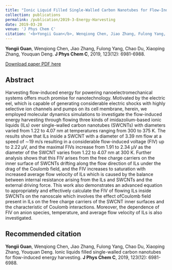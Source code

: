 ```yaml
---
title: "Ionic Liquid Filled Single-Walled Carbon Nanotubes for Flow-Induced Energy Harvesting"
collection: publications
permalink: /publication/2019-3-Energy-Harvesting
date: 2019-03-28
venue: 'J Phys Chem C'
citation: '<b>Yongii Guan</b>, Wenqiong Chen, Jiao Zhang, Fulong Yang, Chao Du, Xiaoping Zhang, Youquan Deng. Ionic liquids filled single-walled carbon nanotubes for flow-induced energy harvesting. <b>J Phys Chem C</b>, 2019, 123(12): 6981-6988.'
---
```


<b>Yongii Guan</b>, Wenqiong Chen, Jiao Zhang, Fulong Yang, Chao Du, Xiaoping Zhang, Youquan Deng. <b>J Phys Chem C</b>, 2019, 123(12): 6981-6988.

[Download paper PDF here](https://github.com/Yongji-Guan/Yongji-Guan.github.io/blob/master/files/2019-3.pdf)

## Abstract
Harvesting flow-induced energy for powering nanoelectromechanical systems offers much promise for nanotechnology. Motivated by the electric eel, which is capable of generating considerable electric shocks with highly selective ion channels and pumps on its cell membrane, herein, we employed molecular dynamics simulations to investigate the flow-induced energy harvesting through flowing three kinds of imidazolium-based ionic liquids (ILs) over single-walled carbon nanotubes (SWCNTs) with diameters varied from 1.22 to 4.07 nm at temperatures ranging from 300 to 375 K. The results show that ILs inside a SWCNT with a diameter of 3.39 nm flow at a speed of ∼19 m/s resulting in a considerable flow-induced voltage (FIV) up to 2.22 μV, and the maximal FIVs increase from 1.91 to 2.34 μV as the diameter of the SWCNT varies from 1.22 to 4.07 nm at 300 K. Further analysis shows that this FIV arises from the free charge carriers on the inner surface of SWCNTs drifting along the flow direction of ILs under the drag of the Coulomb field, and the FIV increases to saturation with increased average flow velocity of ILs which is caused by the balance between internal resistance arising from the ILs and SWCNTs and the external driving force. This work also demonstrates an advanced equation to appropriately and effectively calculate the FIV of flowing ILs inside SWCNTs on the nanoscale which involves the effect ofCoulomb field present in ILs on the free charge carriers of the SWCNT inner surfaces and the characteristic of Coulomb interactions. Moreover, the dependence of FIV on anion species, temperature, and average flow velocity of ILs is also investigated.

## Recommended citation
<b>Yongii Guan</b>, Wenqiong Chen, Jiao Zhang, Fulong Yang, Chao Du, Xiaoping Zhang, Youquan Deng. Ionic liquids filled single-walled carbon nanotubes for flow-induced energy harvesting. <b>J Phys Chem C</b>, 2019, 123(12): 6981-6988.